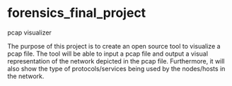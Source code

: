 # forensics_final_project
pcap visualizer

The purpose of this project is to create an open source tool to visualize a pcap file.
The tool will be able to input a pcap file and output a visual representation of the network depicted in the pcap file.
Furthermore, it will also show the type of protocols/services being used by the nodes/hosts in the network.
